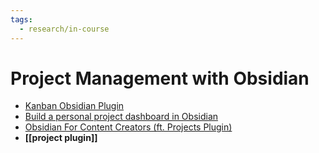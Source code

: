 ```yaml
---
tags:
  - research/in-course
---
```

# Project Management with Obsidian
 - [Kanban Obsidian Plugin](https://publish.obsidian.md/kanban/Obsidian+Kanban+Plugin)
 - [Build a personal project dashboard in Obsidian](https://www.youtube.com/watch?v=jL3q71EM42M)
 - [Obsidian For Content Creators (ft. Projects Plugin)](https://www.youtube.com/watch?v=jovUqLbqS1Y)
 - **[[project plugin]]**
 